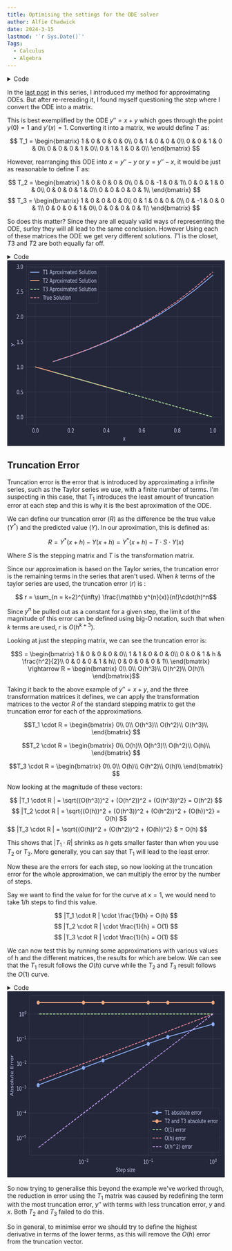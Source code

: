 ```yaml
---
title: Optimising the settings for the ODE solver
author: Alfie Chadwick
date: 2024-3-15
lastmod: '`r Sys.Date()`'
Tags:
  - Calculus
  - Algebra
---
```



<details class="code-fold">
<summary>Code</summary>

``` python
import numpy as np
import math
import matplotlib.pyplot as plt
import numpy as np
import mplcatppuccin
import matplotlib as mpl
import matplotlib.pyplot as plt
from mpl_toolkits.mplot3d import Axes3D
mpl.style.use("macchiato")

def expanded_euler(dims, h):
    step_matrix = np.zeros((dims, dims))
    for i in range(dims):
        for j in range(i, dims):
            # Is 1, and h at j-i =0, 1 respectively
            step_matrix[i, j] = h ** (j - i) / math.factorial(j - i)
    expanded_matrix = add_x_and_1(step_matrix, h)
    return expanded_matrix


def add_x_and_1(original_matrix, h):
    new_size = len(original_matrix) + 2
    new_matrix = np.zeros((new_size, new_size), dtype=original_matrix.dtype)
    # Set the 2x2 top left matrix
    new_matrix[0:2, 0:2] = [[1, 0], [h, 1]]
    # Copy the original matrix to the bottom right of the new matrix.
    new_matrix[2:, 2:] = original_matrix
    return new_matrix



class Solution:
    def __init__(self, input_list: list):
        solution_list = sorted(input_list, key=lambda x: x[1])
        dims = len(solution_list[0]) - 2
        self.x = np.array([x[1] for x in input_list])
        value_lists = [[] for _ in range(dims)]
        for v in input_list:
            for i in range(dims):
                value_lists[i].append(v[i + 2])
        for i in range(dims):
            self.__dict__[f"y_{i}"] = np.array(value_lists[i])
    def interpolate(self, x, y_n):
        """
        allows you to get any value from the solution by interpolating the points

        """
        y_values = self.__dict__[f"y_{y_n}"]
        x_max_index = np.where(self.x >= x)[0][0]
        x_min_index = np.where(self.x <= x)[0][-1]
        x_at_x_max = self.x[x_max_index]
        x_at_x_min = self.x[x_min_index]
        y_at_x_max = y_values[x_max_index]
        y_at_x_min = y_values[x_min_index]
        slope = (y_at_x_max - y_at_x_min) / (x_at_x_max - x_at_x_min)
        value = y_at_x_min + slope * (x - x_at_x_min)
        return value

def linear(y, step_matrix_generator, transformation_matrix, steps=10, h=0.1):
    dims = len(y) - 2
    step_matrix = transformation_matrix @ step_matrix_generator(dims, h)
    output_list = []
    y_n = y.copy()
    i = 0
    while i < steps:
        y_n = step_matrix @ y_n
        output_list.append(y_n)
        i += 1
    return Solution(output_list)
```

</details>

In the [last post](../../../2024/01/12/making-my-ode-solver-solve-odes/) in this series, I introduced my method for approximating ODEs. But after re-rereading it, I found myself questioning the step where I convert the ODE into a matrix.

This is best exemplified by the ODE $y'' = x + y$ which goes through the point $y(0) = 1$ and $y'(x) = 1$. Converting it into a matrix, we would define $T$ as:

$$
T_1 = \begin{bmatrix}
1 & 0 & 0 & 0 & 0\\
0 & 1 & 0 & 0 & 0\\
0 & 0 & 1 & 0 & 0\\
0 & 0 & 0 & 1 & 0\\
0 & 1 & 1 & 0 & 0\\
\end{bmatrix}
$$

However, rearranging this ODE into $x = y'' - y$ or $y = y'' - x$, it would be just as reasonable to define T as:

$$
T_2 = \begin{bmatrix}
1 & 0 & 0 & 0 & 0\\
0 & 0 & -1 & 0 & 1\\
0 & 0 & 1 & 0 & 0\\
0 & 0 & 0 & 1 & 0\\
0 & 0 & 0 & 0 & 1\\
\end{bmatrix}
$$
$$
T_3 = \begin{bmatrix}
1 & 0 & 0 & 0 & 0\\
0 & 1 & 0 & 0 & 0\\
0 & -1 & 0 & 0 & 1\\
0 & 0 & 0 & 1 & 0\\
0 & 0 & 0 & 0 & 1\\
\end{bmatrix}
$$

So does this matter? Since they are all equaly valid ways of representing the ODE, surley they will all lead to the same conclusion. However Using each of these matrices the ODE we get very different solutions. $T1$ is the closet, $T3$ and $T2$ are both equally far off.

<details class="code-fold">
<summary>Code</summary>

``` python
init_y = [1,0,1,1,1] #[1,x,y,y']
T1 = np.array([
    [1, 0, 0, 0, 0],
    [0, 1, 0, 0, 0],
    [0, 0, 1, 0, 0],
    [0, 0, 0, 1, 0],
    [0, 1, 1, 0, 0]
])

T2 = np.array([
    [1, 0, 0, 0, 0],
    [0, 0, -1, 0, 1],
    [0, 0, 1, 0, 0],
    [0, 0, 0, 1, 0],
    [0, 0, 0, 0, 1]
])

T3 = np.array([
    [1, 0, 0, 0, 0],
    [0, 1, 0, 0, 0],
    [0, -1, 0, 0, 1],
    [0, 0, 0, 1, 0],
    [0, 0, 0, 0, 1]
])
steps = 10

solution1 = linear(
    init_y,
    expanded_euler,
    T1,
    steps=steps, h=1/steps)
    
solution2 = linear(
    init_y,
    expanded_euler,
    T2,
    steps=2*steps, h=-1/steps)
solution3 = linear(
    init_y,
    expanded_euler,
    T3,
    steps=steps, h=1/steps)


plt.plot(solution1.x, solution1.y_0, label='T1 Aproximated Solution')
plt.plot(solution2.x, solution2.y_0, label='T2 Aproximated Solution')
plt.plot(solution3.x, solution3.y_0, label='T3 Aproximated Solution', linestyle='--')
plt.plot(solution1.x, -solution1.x -0.5*np.e**(-solution1.x) + 1.5*np.e**solution1.x, label='True Solution', linestyle='--')
plt.xlabel('x') # Label for the x-axis
plt.ylabel('y') # Label for the y-axis
plt.grid(True) # Show a grid for better readability
plt.legend()
plt.show()
```

</details>

<img src="post-4_files/figure-markdown_strict/cell-3-output-1.png" width="663" height="430" />

## Truncation Error

Truncation error is the error that is introduced by approximating a infinite series, such as the Taylor series we use, with a finite number of terms. I'm suspecting in this case, that $T_1$ introduces the least amount of truncation error at each step and this is why it is the best aproximation of the ODE.

We can define our truncation error ($R$) as the difference be the true value ($Y^*$) and the predicted value ($Y$). In our aproximation, this is defined as:

$$R = Y^*(x+h) - Y(x+h) = Y^*(x+h) - T \cdot S \cdot Y(x) $$

Where $S$ is the stepping matrix and $T$ is the transformation matrix.

Since our approximation is based on the Taylor series, the truncation error is the remaining terms in the series that aren't used. When $k$ terms of the taylor series are used, the truncation error ($r$) is :

$$ r = \sum_{n = k+2}^{\infty}  \frac{\mathbb y^{n}(x)}{n!}\cdot(h)^n$$

Since $y^{n}$ be pulled out as a constant for a given step, the limit of the magnitude of this error can be defined using big-O notation, such that when $k$ terms are used, $r$ is $O(h^{k+3})$.

Looking at just the stepping matrix, we can see the truncation error is:

$$S = \begin{bmatrix}
1 & 0 & 0 & 0 & 0\\
1 & 1 & 0 & 0 & 0\\
0 & 0 & 1 & h & \frac{h^2}{2}\\
0 & 0 & 0 & 1 & h\\
0 & 0 & 0 & 0 & 1\\
\end{bmatrix} \rightarrow R =  \begin{bmatrix}
0\\
0\\
O(h^3)\\
O(h^2)\\
O(h)\\
\end{bmatrix}$$

Taking it back to the above example of $y'' = x + y$, and the three transformation matrices it defines, we can apply the transformation matrices to the vector $R$ of the standard stepping matrix to get the truncation error for each of the approximations.

$$T_1 \cdot R  = \begin{bmatrix}
0\\
0\\
O(h^3)\\
O(h^2)\\
O(h^3)\\
\end{bmatrix}
$$

$$T_2 \cdot R = \begin{bmatrix}
0\\
O(h)\\
O(h^3)\\
O(h^2)\\
O(h)\\
\end{bmatrix}
$$

$$T_3 \cdot R  = \begin{bmatrix}
0\\
0\\
O(h)\\
O(h^2)\\
O(h)\\
\end{bmatrix}
$$

Now looking at the magnitude of these vectors:

$$ |T_1 \cdot R | = \sqrt{(O(h^3))^2 + (O(h^2))^2 + (O(h^3))^2} = O(h^2) $$
$$ |T_2 \cdot R | = \sqrt{(O(h))^2 + (O(h^3))^2 + (O(h^2))^2 + (O(h))^2}  = O(h) $$
$$ |T_3 \cdot R | = \sqrt{(O(h))^2 + (O(h^2))^2 + (O(h))^2} $ = O(h) $$

This shows that $|T_1 \cdot R |$ shrinks as $h$ gets smaller faster than when you use $T_2$ or $T_3$.
More generally, you can say that $T_1$ will lead to the least error.

Now these are the errors for each step, so now looking at the truncation error for the whole approximation, we can multiply the error by the number of steps.

Say we want to find the value for for the curve at $x=1$, we would need to take $1/h$ steps to find this value.

$$ |T_1 \cdot R | \cdot \frac{1}{h} = O(h) $$
$$ |T_2 \cdot R | \cdot \frac{1}{h} = O(1) $$
$$ |T_3 \cdot R | \cdot \frac{1}{h} = O(1) $$

We can now test this by running some approximations with various values of h and the different matrices, the results for which are below. We can see that the $T_1$ result follows the $O(h)$ curve while the $T_2$ and $T_3$ result follows the $O(1)$ curve.

<details class="code-fold">
<summary>Code</summary>

``` python
h_list = [1/1, 1/5, 1/10, 1/50, 1/100, 1/500]
t1_list = [] 
t3_list = []
for h in h_list:
    t1_list.append( linear(
        init_y,
        expanded_euler,
        T1,
        steps=int(1/h), h=h).__dict__['y_0'][-1] - (-1 -0.5*np.e**(-1) + 1.5*np.e**1))
        
    t3_list.append( linear(
        init_y,
        expanded_euler,
        T3,
        steps=int(1/h), h=h).__dict__['y_0'][-1]- (-1 -0.5*np.e**(-1) + 1.5*np.e**1))

plt.figure()
plt.loglog(h_list, np.abs(t1_list), marker='o', linestyle='-',label='T1 absolute error')
plt.loglog(h_list, np.abs(t3_list), marker='o', linestyle='-', label='T2 and T3 absolute error')
plt.loglog(h_list, [1 for x in h_list], linestyle='dashed',label='O(1) error')
plt.loglog(h_list, [ h for h in h_list], linestyle='dashed',label='O(h) error')
plt.loglog(h_list, [h**2 for h in h_list], linestyle='dashed',label='O(h^2) error')
plt.xlabel('Step size')
plt.ylabel('Absolute Error')
plt.legend()
plt.grid(True)
plt.show()
```

</details>

<img src="post-4_files/figure-markdown_strict/cell-4-output-1.png" width="673" height="431" />

So now trying to generalise this beyond the example we've worked through, the reduction in error using the $T_1$ matrix was caused by redefining the term with the most truncation error, $y''$ with terms with less truncation error, $y$ and $x$. Both $T_2$ and $T_3$ failed to do this.

So in general, to minimise error we should try to define the highest derivative in terms of the lower terms, as this will remove the $O(h)$ error from the truncation vector.
